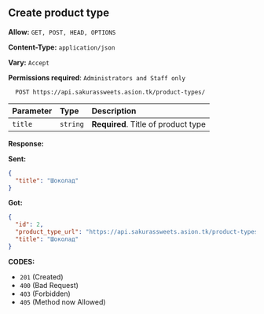 ## Create product type

**Allow:** `GET, POST, HEAD, OPTIONS`

**Content-Type:** `application/json`

**Vary:** `Accept`

**Permissions required**: `Administrators and Staff only`

```
  POST https://api.sakurassweets.asion.tk/product-types/
```

| Parameter | Type     | Description                         |
| :-------- | :------- | :---------------------------------- |
| `title`   | `string` | **Required**. Title of product type |

**Response:**

**Sent:**

```json
{
  "title": "Шоколад"
}
```

**Got:**

```json
{
  "id": 2,
  "product_type_url": "https://api.sakurassweets.asion.tk/product-types/2/",
  "title": "Шоколад"
}
```

**CODES:**

- `201` (Created)
- `400` (Bad Request)
- `403` (Forbidden)
- `405` (Method now Allowed)
